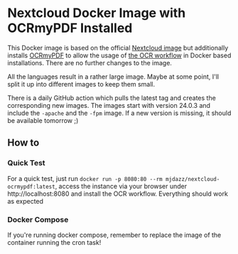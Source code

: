 # Nextcloud Docker Image with OCRmyPDF Installed

This Docker image is based on the official [Nextcloud image](https://hub.docker.com/_/nextcloud) but additionally installs [OCRmyPDF](https://github.com/ocrmypdf/OCRmyPDF) to allow the usage of [the OCR workflow](https://github.com/R0Wi/workflow_ocr) in Docker based installations. There are no further changes to the image.

All the languages result in a rather large image. Maybe at some point, I'll split it up into different images to keep them small.

There is a daily GitHub action which pulls the latest tag and creates the corresponding new images. The images start with version 24.0.3 and include the `-apache` and the `-fpm` image. If a new version is missing, it should be available tomorrow ;)

## How to

### Quick Test

For a quick test, just run `docker run -p 8080:80 --rm mjdazz/nextcloud-ocrmypdf:latest`, access the instance via your browser under http://localhost:8080 and install the OCR workflow. Everything should work as expected

### Docker Compose

If you're running docker compose, remember to replace the image of the container running the cron task!
